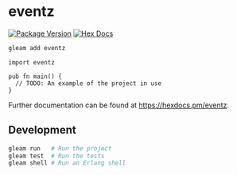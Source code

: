 # eventz

[![Package Version](https://img.shields.io/hexpm/v/eventz)](https://hex.pm/packages/eventz)
[![Hex Docs](https://img.shields.io/badge/hex-docs-ffaff3)](https://hexdocs.pm/eventz/)

```sh
gleam add eventz
```
```gleam
import eventz

pub fn main() {
  // TODO: An example of the project in use
}
```

Further documentation can be found at <https://hexdocs.pm/eventz>.

## Development

```sh
gleam run   # Run the project
gleam test  # Run the tests
gleam shell # Run an Erlang shell
```
